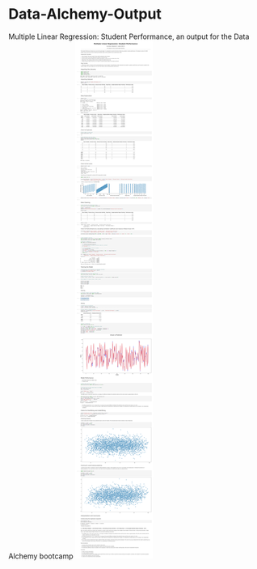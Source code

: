 # Data-Alchemy-Output
Multiple Linear Regression: Student Performance,  an output for the Data Alchemy bootcamp
![data_alchemy_output](https://github.com/johanncatalla/Data-Alchemy-Output/blob/main/main%20(1).jpg)

